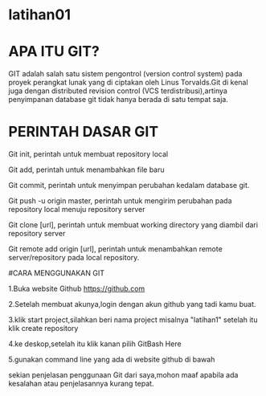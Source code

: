 # latihan01
# APA ITU GIT?
GIT adalah salah satu sistem pengontrol (version control system) pada proyek perangkat lunak yang di ciptakan oleh Linus Torvalds.Git di kenal juga dengan distributed revision control (VCS terdistribusi),artinya penyimpanan database git tidak hanya berada di satu tempat saja.
# PERINTAH DASAR GIT
Git init, perintah untuk membuat repository local

Git add, perintah untuk menambahkan file baru 

Git commit, perintah untuk menyimpan perubahan kedalam database git.

Git push -u origin master, perintah untuk mengirim perubahan pada repository local menuju repository server

Git clone [url], perintah untuk membuat working directory yang diambil dari repository server

Git remote add origin [url], perintah untuk menambahkan remote server/repository pada local repository.

#CARA MENGGUNAKAN GIT 


1.Buka website Github https://github.com

2.Setelah membuat akunya,login dengan akun github yang tadi kamu buat.

3.klik start project,silahkan beri nama project misalnya "latihan1" setelah itu klik create repository 

4.ke deskop,setelah itu klik kanan pilih GitBash Here 

5.gunakan command line yang ada di website github di bawah

sekian penjelasan penggunaan Git dari saya,mohon maaf apabila ada kesalahan atau penjelasannya kurang tepat.

